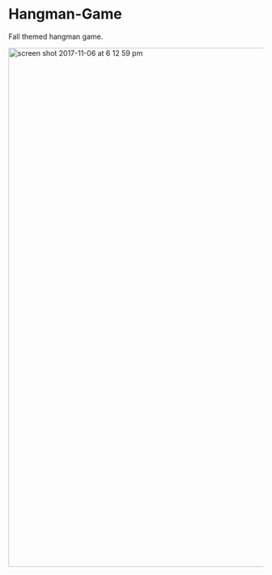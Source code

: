 # Hangman-Game

Fall themed hangman game. 

<img width="1027" alt="screen shot 2017-11-06 at 6 12 59 pm" src="https://user-images.githubusercontent.com/26397187/32470566-43c2ee22-c31e-11e7-8ee8-bbdd95460aa4.png">
